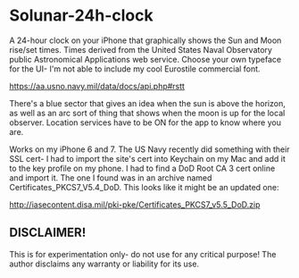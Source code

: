 # Solunar-24h-clock
A 24-hour clock on your iPhone that graphically shows the Sun and Moon rise/set times. Times derived from the United States Naval Observatory public Astronomical Applications web service. Choose your own typeface for the UI- I'm not able to include my cool Eurostile commercial font.

https://aa.usno.navy.mil/data/docs/api.php#rstt

There's a blue sector that gives an idea when the sun is above the horizon, as well as an arc sort of thing that shows when the moon is up for the local observer. Location services have to be ON for the app to know where you are.

Works on my iPhone 6 and 7. The US Navy recently did something with their SSL cert- I had to import the site's cert into Keychain on my Mac and add it to the key profile on my phone. I had to find a DoD Root CA 3 cert online and import it. The one I found was in an archive named Certificates_PKCS7_V5.4_DoD. This looks like it might be an updated one:

http://iasecontent.disa.mil/pki-pke/Certificates_PKCS7_v5.5_DoD.zip

## DISCLAIMER!
This is for experimentation only- do not use for any critical purpose! The author disclaims any warranty or liability for its use.
